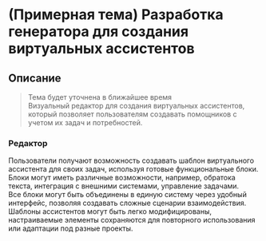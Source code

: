 # (Примерная тема) Разработка генератора для создания виртуальных ассистентов  
## Описание  
> Тема будет уточнена в ближайшее время  
Визуальный редактор для создания виртуальных ассистентов, который позволяет пользователям создавать помощников с учетом их задач и потребностей.

### Редактор
Пользователи получают возможность создавать шаблон виртуального ассистента для своих задач, используя готовые функциональные блоки. Блоки могут иметь различные возможности, например, обратока текста, интеграция с внешними системами, управление задачами.  
Все блоки могут быть объединены в единую систему через удобный интерфейс, позволяя создавать сложные сценарии взаимодействия. Шаблоны ассистентов могут быть легко модифицированы, настраиваемые элементы сохраняются для повторного использования или адаптации под разные проекты.
